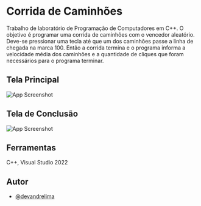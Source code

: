 
# Corrida de Caminhões 

Trabalho de laboratório de Programação de Computadores em C++. O objetivo é programar uma corrida de caminhões com o vencedor aleatório. 
Deve-se pressionar uma tecla até que um dos caminhões passe a linha de chegada na marca 100. Então a corrida termina e o programa informa a velocidade média dos caminhões e a quantidade de cliques que foram necessários para o programa terminar.


## Tela Principal

![App Screenshot](https://github.com/devAndreLA/corrida-caminhao/assets/141466018/f3eed24a-558f-49ed-85d2-462174d42732)

## Tela de Conclusão

![App Screenshot](https://github.com/devAndreLA/corrida-caminhao/assets/141466018/eee1199a-6331-4cab-921b-df4f9e3e8755)


## Ferramentas
C++, Visual Studio 2022


## Autor

- [@devandrelima](https://github.com/devandrelima)
